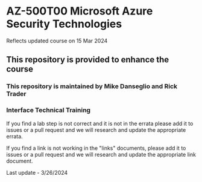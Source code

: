# AZ-500T00 Microsoft Azure Security Technologies
Reflects updated course on 15 Mar 2024 <br>

## This repository is provided to enhance the course

### This repository is maintained by Mike Danseglio and Rick Trader <br>
### Interface Technical Training<br>

If you find a lab step is not correct and it is not in the errata please add it to issues or a pull request and we will research and update the appropriate errata.<br>

If you find a link is not working in the "links" documents, please add it to issues or a pull request and we will research and update the appropriate link document. <br>

Last update - 3/26/2024
 
